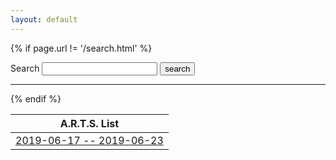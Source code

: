 ```yaml
---
layout: default
---
```


{% if page.url != '/search.html' %}
<form action="/search.html" method="get">
    <label for="search_box">Search</label>
    <input type="text" id="search_box" name="query">
    <input type="submit" value="search">
</form>
<hr>
{% endif %}

| A.R.T.S. List |
| ------------- |
| [2019-06-17 -- 2019-06-23](/2019-week-25.html) |

